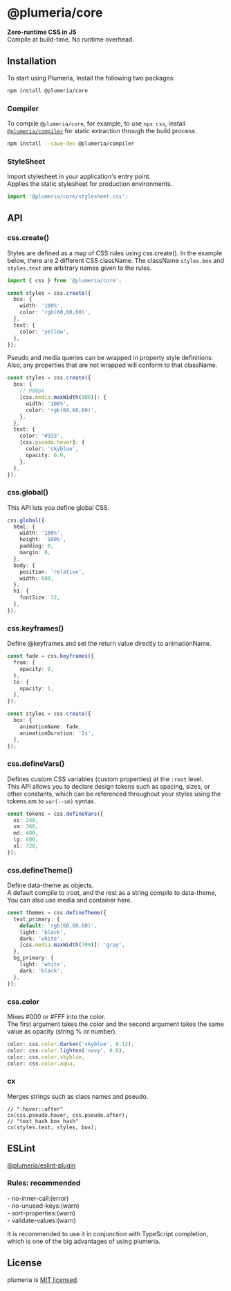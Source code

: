 # @plumeria/core

**Zero-runtime CSS in JS**  
Compile at build-time. No runtime overhead.

## Installation

To start using Plumeria, Install the following two packages:

```sh
npm install @plumeria/core
```

### Compiler

To compile `@plumeria/core`, for example, to use `npx css`, install  
[`@plumeria/compiler`](https://www.npmjs.com/package/@plumeria/compiler) for static extraction through the build process.

```sh
npm install --save-dev @plumeria/compiler
```

### StyleSheet

Import stylesheet in your application's entry point.  
Applies the static stylesheet for production environments.

```ts
import '@plumeria/core/stylesheet.css';
```

## API

### css.create()

Styles are defined as a map of CSS rules using css.create(). In the example below, there are 2 different CSS className. The className `styles.box` and `styles.text` are arbitrary names given to the rules.

```ts
import { css } from '@plumeria/core';

const styles = css.create({
  box: {
    width: '100%',
    color: 'rgb(60,60,60)',
  },
  text: {
    color: 'yellow',
  },
});
```

Pseudo and media queries can be wrapped in property style definitions:  
Also, any properties that are not wrapped will conform to that className.

```ts
const styles = css.create({
  box: {
    // 900px
    [css.media.maxWidth(900)]: {
      width: '100%',
      color: 'rgb(60,60,60)',
    },
  },
  text: {
    color: '#333',
    [css.pseudo.hover]: {
      color: 'skyblue',
      opacity: 0.9,
    },
  },
});
```

### css.global()

This API lets you define global CSS.

```ts
css.global({
  html: {
    width: '100%',
    height: '100%',
    padding: 0,
    margin: 0,
  },
  body: {
    position: 'relative',
    width: 600,
  },
  h1: {
    fontSize: 32,
  },
});
```

### css.keyframes()

Define @keyframes and set the return value directly to animationName.

```ts
const fade = css.keyframes({
  from: {
    opacity: 0,
  },
  to: {
    opacity: 1,
  },
});

const styles = css.create({
  box: {
    animationName: fade,
    animationDuration: '1s',
  },
});
```

### css.defineVars()

Defines custom CSS variables (custom properties) at the `:root` level.  
This API allows you to declare design tokens such as spacing, sizes, or other constants, which can be referenced throughout your styles using the tokens.sm to `var(--sm)` syntax.

```ts
const tokens = css.defineVars({
  xs: 240,
  sm: 360,
  md: 480,
  lg: 600,
  xl: 720,
});
```

### css.defineTheme()

Define data-theme as objects.  
A default compile to :root, and the rest as a string compile to data-theme, You can also use media and container here.

```ts
const themes = css.defineTheme({
  text_primary: {
    default: 'rgb(60,60,60)',
    light: 'black',
    dark: 'white',
    [css.media.maxWidth(700)]: 'gray',
  },
  bg_primary: {
    light: 'white',
    dark: 'black',
  },
});
```

### css.color

Mixes #000 or #FFF into the color.  
The first argument takes the color and the second argument takes the same value as opacity (string % or number).

```ts
color: css.color.darken('skyblue', 0.12),
color: css.color.lighten('navy', 0.6),
color: css.color.skyblue,
color: css.color.aqua,

```

### cx

Merges strings such as class names and pseudo.

```tsx
// ":hover::after"
cx(css.pseudo.hover, css.pseudo.after);
// "text_hash box_hash"
cx(styles.text, styles, box);
```

## ESLint

[@plumeria/eslint-plugin](https://www.npmjs.com/package/@plumeria/eslint-plugin)

### Rules: recommended

\- no-inner-call:(error)  
\- no-unused-keys:(warn)  
\- sort-properties:(warn)  
\- validate-values:(warn)

It is recommended to use it in conjunction with TypeScript completion, which is one of the big advantages of using plumeria.

## License

plumeria is [MIT licensed](https://github.com/refirst11/rscute/blob/main/LICENSE).
